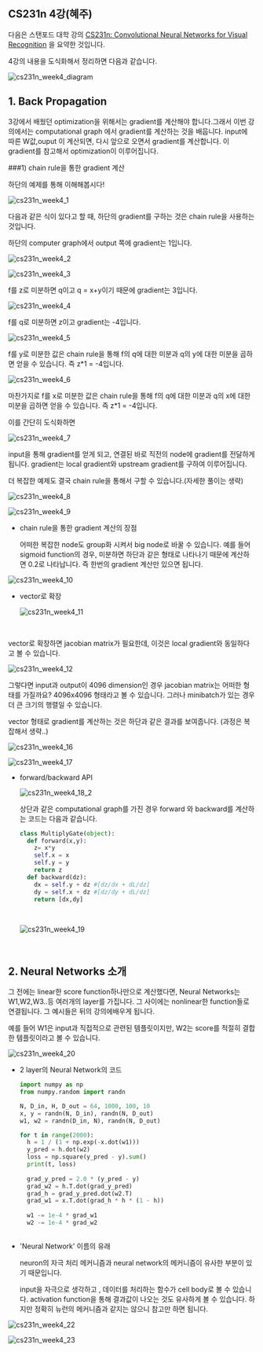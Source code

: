 ##  CS231n 4강(혜주)

다음은 스탠포드 대학 강의  [CS231n: Convolutional Neural Networks for Visual Recognition](http://cs231n.stanford.edu/) 을 요약한 것입니다.



4강의 내용을 도식화해서 정리하면 다음과 같습니다. 

![cs231n_week4_diagram](https://user-images.githubusercontent.com/32008883/31546726-74d4b67a-b05f-11e7-98d9-6bd38e1bfa3f.JPG)

##  1. Back Propagation

3강에서 배웠던 optimization을 위해서는 gradient를 계산해야 합니다.그래서 이번 강의에서는 computational graph 에서 gradient를 계산하는 것을 배웁니다. input에 따른 W값,ouput 이 계산되면, 다시 앞으로 오면서 gradient를 계산합니다. 이 gradient를 참고해서 optimization이 이루어집니다.

###1) chain rule을 통한 gradient 계산

하단의 예제를 통해 이해해봅시다!

![cs231n_week4_1](https://user-images.githubusercontent.com/32008883/31546815-e6524fba-b05f-11e7-9e5c-0ace579f3028.JPG)



다음과 같은 식이 있다고 할 때, 하단의 gradient를 구하는 것은 chain rule을 사용하는 것입니다.

하단의 computer graph에서 output 쪽에 gradient는 1입니다.

![cs231n_week4_2](https://user-images.githubusercontent.com/32008883/31546831-f87d6774-b05f-11e7-8d5f-f6c6ff2c78b4.JPG)

![cs231n_week4_3](https://user-images.githubusercontent.com/32008883/31546856-1458c02e-b060-11e7-95bc-6696963b531a.JPG)

f를 z로 미분하면 q이고 q = x+y이기 때문에 gradient는 3입니다.

![cs231n_week4_4](https://user-images.githubusercontent.com/32008883/31546868-25dceb4a-b060-11e7-9bf0-3f3c1930ad31.JPG)

f를 q로 미분하면 z이고 gradient는 -4입니다.

![cs231n_week4_5](https://user-images.githubusercontent.com/32008883/31546990-99473220-b060-11e7-957a-3f8507416458.JPG)

f를 y로 미분한 값은 chain rule을 통해 f의 q에 대한 미분과 q의 y에 대한 미분을 곱하면 얻을 수 있습니다. 즉 z*1 = -4입니다.

![cs231n_week4_6](https://user-images.githubusercontent.com/32008883/31546991-99760906-b060-11e7-8d81-fc63dd928f77.JPG)

마찬가지로 f를 x로 미분한 값은 chain rule을 통해 f의 q에 대한 미분과 q의 x에 대한 미분을 곱하면 얻을 수 있습니다. 즉 z*1 = -4입니다.



이를 간단히 도식화하면

![cs231n_week4_7](https://user-images.githubusercontent.com/32008883/31547074-f0cc47ba-b060-11e7-96f9-f68fc413ba51.JPG)

input을 통해 gradient를 얻게 되고, 연결된 바로 직전의 node에 gradient를 전달하게 됩니다. gradient는 local gradient와 upstream gradient를 구하여 이루어집니다.



더 복잡한 예제도 결국 chain rule을 통해서 구할 수 있습니다.(자세한 풀이는 생략)

![cs231n_week4_8](https://user-images.githubusercontent.com/32008883/31547075-f104bd48-b060-11e7-8fdf-ddb4c1ff1846.JPG)

![cs231n_week4_9](https://user-images.githubusercontent.com/32008883/31547076-f13d7b74-b060-11e7-8d18-aa365d96363d.JPG)

- chain rule을 통한 gradient 계산의 장점

  어떠한 복잡한 node도 group화 시켜서 big node로 바꿀 수 있습니다. 예를 들어 sigmoid function의 경우, 미분하면 하단과 같은 형태로 나타나기 때문에 계산하면 0.2로 나타납니다. 즉 한번의 gradient 계산만 있으면 됩니다.



![cs231n_week4_10](https://user-images.githubusercontent.com/32008883/31547077-f1734cfe-b060-11e7-984b-ed613452b6a1.JPG)

- vector로 확장

  ![cs231n_week4_11](https://user-images.githubusercontent.com/32008883/31547332-e55f5628-b061-11e7-8e7f-f07877a47868.JPG)

  ​

vector로 확장하면 jacobian matrix가 필요한데, 이것은 local gradient와 동일하다고 볼 수 있습니다. 

![cs231n_week4_12](https://user-images.githubusercontent.com/32008883/31547334-e5a380dc-b061-11e7-885b-16059dfa846c.JPG)

그렇다면 input과 output이  4096 dimension인 경우 jacobian matrix는 어떠한 형태를 가질까요? 4096x4096 형태라고 볼 수 있습니다. 그러나 minibatch가 있는 경우 더 큰 크기의 행렬일 수 있습니다. 

vector 형태로 gradient를 계산하는 것은 하단과 같은 결과를 보여줍니다. (과정은 복잡해서 생략..)

![cs231n_week4_16](https://user-images.githubusercontent.com/32008883/31547479-7460e0e4-b062-11e7-829a-b21c261ed5d7.JPG)


![cs231n_week4_17](https://user-images.githubusercontent.com/32008883/31547540-b3717cd0-b062-11e7-9324-05bd6cd01eb6.JPG)

- forward/backward API

  ![cs231n_week4_18_2](https://user-images.githubusercontent.com/32008883/31547808-a20f3f94-b063-11e7-98c8-eb5788103ef2.jpg)

  상단과 같은 computational graph를 가진 경우 forward 와 backward를 계산하는 코드는 다음과 같습니다.

  ```python
  class MultiplyGate(object):
    def forward(x,y):
      z= x*y
      self.x = x
      self.y = y
      return z
    def backward(dz):
      dx = self.y + dz #[dz/dx + dL/dz]
      dy = self.x + dz #[dz/dy + dL/dz]
      return [dx,dy]
  ```

  ​

  ![cs231n_week4_19](https://user-images.githubusercontent.com/32008883/31547837-c7c5cafa-b063-11e7-9d62-c9e01de18b09.JPG)

  ​

## 2. Neural Networks 소개

그 전에는 linear한 score function하나만으로 계산했다면, Neural Networks는 W1,W2,W3..등 여러개의 layer를 가집니다. 그 사이에는 nonlinear한 function들로 연결됩니다. 그 예시들은 뒤의 강의에배우게 됩니다.

예를 들어 W1은 input과 직접적으로 관련된 템플릿이지만, W2는 score를 적절히 결합한 템플릿이라고 볼 수 있습니다.



![cs231n_week4_20](https://user-images.githubusercontent.com/32008883/31547838-c7f05e96-b063-11e7-8517-005d47a0395e.JPG)



- 2 layer의 Neural Network의 코드

  ```python
  import numpy as np
  from numpy.random import randn

  N, D_in, H, D_out = 64, 1000, 100, 10
  x, y = randn(N, D_in), randn(N, D_out)
  w1, w2 = randn(D_in, N), randn(N, D_out)

  for t in range(2000):
    h = 1 / (1 + np.exp(-x.dot(w1)))
    y_pred = h.dot(w2)
    loss = np.square(y_pred - y).sum()
    print(t, loss)
    
    grad_y_pred = 2.0 * (y_pred - y)
    grad_w2 = h.T.dot(grad_y_pred)
    grad_h = grad_y_pred.dot(w2.T)
    grad_w1 = x.T.dot(grad_h * h * (1 - h))
    
    w1 -= 1e-4 * grad_w1
    w2 -= 1e-4 * grad_w2
    
  ```





- 'Neural Network' 이름의 유래

  neuron의 자극 처리 메커니즘과 neural network의 메커니즘이 유사한 부분이 있기 때문입니다.

  input을 자극으로 생각하고 , 데이터를 처리하는 함수가 cell body로 볼 수 있습니다. activation function을 통해 결과값이 나오는 것도 유사하게 볼 수 있습니다. 하지만 정확히 뉴런의 메커니즘과 같지는 않으니 참고만 하면 됩니다.



![cs231n_week4_22](https://user-images.githubusercontent.com/32008883/31547840-c84e3822-b063-11e7-92de-9652e5f86d34.JPG)

![cs231n_week4_23](https://user-images.githubusercontent.com/32008883/31547841-c8789c84-b063-11e7-9158-8562461cb2aa.JPG)

